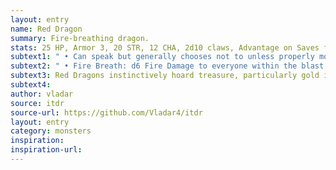 ```yaml
---
layout: entry 
name: Red Dragon
summary: Fire-breathing dragon.
stats: 25 HP, Armor 3, 20 STR, 12 CHA, 2d10 claws, Advantage on Saves from magic
subtext1: " • Can speak but generally chooses not to unless properly motivated."
subtext2: " • Fire Breath: d6 Fire Damage to everyone within the blast. Also causes d6 Fire Damage at the end of their next turn until a DEX save is passed or any other way to put out the flames is found."
subtext3: Red Dragons instinctively hoard treasure, particularly gold items.
subtext4: 
author: vladar
source: itdr
source-url: https://github.com/Vladar4/itdr
layout: entry
category: monsters
inspiration: 
inspiration-url: 
---
```

